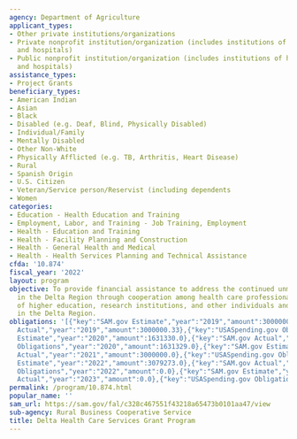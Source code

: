 ```yaml
---
agency: Department of Agriculture
applicant_types:
- Other private institutions/organizations
- Private nonprofit institution/organization (includes institutions of higher education
  and hospitals)
- Public nonprofit institution/organization (includes institutions of higher education
  and hospitals)
assistance_types:
- Project Grants
beneficiary_types:
- American Indian
- Asian
- Black
- Disabled (e.g. Deaf, Blind, Physically Disabled)
- Individual/Family
- Mentally Disabled
- Other Non-White
- Physically Afflicted (e.g. TB, Arthritis, Heart Disease)
- Rural
- Spanish Origin
- U.S. Citizen
- Veteran/Service person/Reservist (including dependents
- Women
categories:
- Education - Health Education and Training
- Employment, Labor, and Training - Job Training, Employment
- Health - Education and Training
- Health - Facility Planning and Construction
- Health - General Health and Medical
- Health - Health Services Planning and Technical Assistance
cfda: '10.874'
fiscal_year: '2022'
layout: program
objective: To provide financial assistance to address the continued unmet health needs
  in the Delta Region through cooperation among health care professionals, institutions
  of higher education, research institutions, and other individuals and organizations
  in the Delta Region.
obligations: '[{"key":"SAM.gov Estimate","year":"2019","amount":3000000.33},{"key":"SAM.gov
  Actual","year":"2019","amount":3000000.33},{"key":"USASpending.gov Obligations","year":"2019","amount":2315733.37},{"key":"SAM.gov
  Estimate","year":"2020","amount":1631330.0},{"key":"SAM.gov Actual","year":"2020","amount":1631330.0},{"key":"USASpending.gov
  Obligations","year":"2020","amount":1631329.0},{"key":"SAM.gov Estimate","year":"2021","amount":9000000.0},{"key":"SAM.gov
  Actual","year":"2021","amount":3000000.0},{"key":"USASpending.gov Obligations","year":"2021","amount":0.0},{"key":"SAM.gov
  Estimate","year":"2022","amount":3079273.0},{"key":"SAM.gov Actual","year":"2022","amount":3079273.0},{"key":"USASpending.gov
  Obligations","year":"2022","amount":0.0},{"key":"SAM.gov Estimate","year":"2023","amount":3985324.0},{"key":"SAM.gov
  Actual","year":"2023","amount":0.0},{"key":"USASpending.gov Obligations","year":"2023","amount":0.0}]'
permalink: /program/10.874.html
popular_name: ''
sam_url: https://sam.gov/fal/c328c467551f43218a65473b0101aa47/view
sub-agency: Rural Business Cooperative Service
title: Delta Health Care Services Grant Program
---
```

